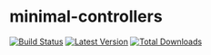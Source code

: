 # minimal-controllers

[![Build Status](https://travis-ci.org/judus/minimal-controllers.svg?branch=master)](https://travis-ci.org/judus/minimal-controllers)
[![Latest Version](http://img.shields.io/packagist/v/minimal/controllers.svg)](https://packagist.org/packages/minimal/controllers)
[![Total Downloads](https://img.shields.io/packagist/dt/minimal/controllers.svg)](https://packagist.org/packages/minimal/controllers)
